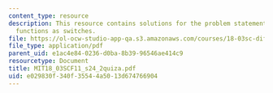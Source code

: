 ```yaml
---
content_type: resource
description: This resource contains solutions for the problem statements using step
  functions as switches.
file: https://ol-ocw-studio-app-qa.s3.amazonaws.com/courses/18-03sc-differential-equations-fall-2011/e029830f340f35544a5013d674766904_MIT18_03SCF11_s24_2quiza.pdf
file_type: application/pdf
parent_uid: e1ac4e84-0236-d0ba-8b39-96546ae414c9
resourcetype: Document
title: MIT18_03SCF11_s24_2quiza.pdf
uid: e029830f-340f-3554-4a50-13d674766904
---
```


